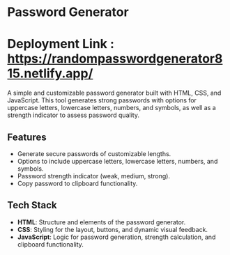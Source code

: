 # Password Generator

# **Deployment Link : https://randompasswordgenerator815.netlify.app/**

A simple and customizable password generator built with HTML, CSS, and JavaScript. This tool generates strong passwords with options for uppercase letters, lowercase letters, numbers, and symbols, as well as a strength indicator to assess password quality.

## Features

- Generate secure passwords of customizable lengths.
- Options to include uppercase letters, lowercase letters, numbers, and symbols.
- Password strength indicator (weak, medium, strong).
- Copy password to clipboard functionality.

## Tech Stack

- **HTML**: Structure and elements of the password generator.
- **CSS**: Styling for the layout, buttons, and dynamic visual feedback.
- **JavaScript**: Logic for password generation, strength calculation, and clipboard functionality.


